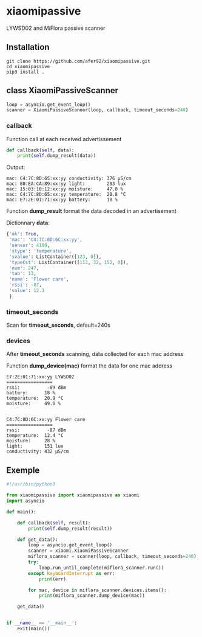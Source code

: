 # xiaomipassive
LYWSD02 and MiFlora passive scanner
## Installation
```
git clone https://github.com/afer92/xiaomipassive.git
cd xiaomipassive
pip3 install .
```
## class XiaomiPassiveScanner
```Python
loop = asyncio.get_event_loop()
scanner = XiaomiPassiveScanner(loop, callback, timeout_seconds=240)
```
### callback
Function call at each received advertissement
```Python
def callback(self, data):
    print(self.dump_result(data))
```
Output:
```
mac: C4:7C:8D:65:xx:yy conductivity: 376 µS/cm
mac: 80:EA:CA:89:xx:yy light:        283 lux
mac: 15:03:10:12:xx:yy moisture:     47.0 %
mac: C4:7C:8D:65:xx:yy temperature:  20.8 °C
mac: E7:2E:01:71:xx:yy battery:      18 %
```
Function **dump_result** format the data decoded in an advertisement

Dictionnary **data**:
```Python
{'ok': True,
 'mac': 'C4:7C:8D:6C:xx:yy',
 'sensor': 4100,
 'stype': 'temperature',
 'svalue': ListContainer([123, 0]),
 'typeCst': ListContainer([113, 32, 152, 0]),
 'num': 247,
 'tab': 13,
 'name': 'Flower care',
 'rssi': -87,
 'value': 12.3
 }
```
### timeout_seconds
Scan for **timeout_seconds**, default=240s
### devices
After **timeout_seconds** scanning, data collected for each mac address

Function **dump_device(mac)** format the data for one mac address
```
E7:2E:01:71:xx:yy LYWSD02
=================
rssi:          -89 dBm
battery:      18 %
temperature:  20.9 °C
moisture:     49.0 %


C4:7C:8D:6C:xx:yy Flower care
=================
rssi:          -87 dBm
temperature:  12.4 °C
moisture:     28 %
light:        151 lux
conductivity: 432 µS/cm
```

## Exemple
```Python
#!/usr/bin/python3

from xiaomipassive import xiaomipassive as xiaomi
import asyncio

def main():

    def callback(self, result):
        print(self.dump_result(result))

    def get_data():
        loop = asyncio.get_event_loop()
        scanner = xiaomi.XiaomiPassiveScanner
        miflora_scanner = scanner(loop, callback, timeout_seconds=240)
        try:
            loop.run_until_complete(miflora_scanner.run())
        except KeyboardInterrupt as err:
            print(err)

        for mac, device in miflora_scanner.devices.items():
            print(miflora_scanner.dump_device(mac))

    get_data()


if __name__ == '__main__':
    exit(main())
```
